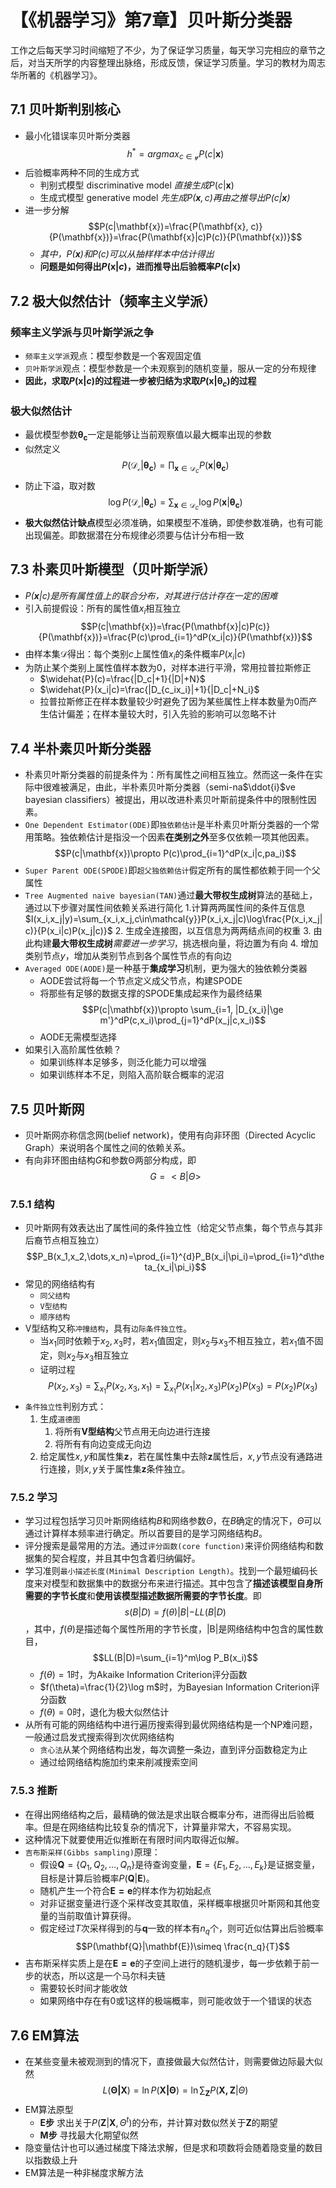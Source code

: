 # 【《机器学习》第7章】贝叶斯分类器

工作之后每天学习时间缩短了不少，为了保证学习质量，每天学习完相应的章节之后，对当天所学的内容整理出脉络，形成反馈，保证学习质量。学习的教材为周志华所著的《机器学习》。

## 7.1 贝叶斯判别核心

- 最小化错误率贝叶斯分类器
$$h^\ast=argmax_{c\in \mathcal{y}}P(c|\mathbf{x})$$
- 后验概率两种不同的生成方式
    + 判别式模型 discriminative model *直接生成*$P(c|\mathbf{x})$
    + 生成式模型 generative model *先生成$P(\mathbf{x}, c)$再由之推导出$P(c|\mathbf{x})$*
- 进一步分解
$$P(c|\mathbf{x})=\frac{P(\mathbf{x}, c)}{P(\mathbf{x})}=\frac{P(\mathbf{x}|c)P(c)}{P(\mathbf{x})}$$
    + *其中，$P(\mathbf{x})$和$P(c)$可以从抽样样本中估计得出*
    + **问题是如何得出$P(\mathbf{x}|c)$，进而推导出后验概率$P(c|\mathbf{x})$**

## 7.2 极大似然估计（频率主义学派）

### 频率主义学派与贝叶斯学派之争

- `频率主义学派`观点：模型参数是一个客观固定值
- `贝叶斯学派`观点：模型参数是一个未观察到的随机变量，服从一定的分布规律
- **因此，求取$P(\mathbf{x}|c)$的过程进一步被归结为求取$P(\mathbf{x}|\mathbf{\theta}_c)$的过程**

### 极大似然估计

- 最优模型参数$\mathbf{\theta_c}$一定是能够让当前观察值以最大概率出现的参数
- 似然定义$$P(\mathcal{D_c}|\mathbf{\theta_c})=\prod_{\mathbf{x}\in\mathcal{D}_c}P(\mathbf{x}|\mathbf{\theta_c})$$
- 防止下溢，取对数$$\log P(\mathcal{D_c}|\mathbf{\theta_c})=\sum_{\mathbf{x}\in\mathcal{D}_c}\log P(\mathbf{x}|\mathbf{\theta_c})$$
- **极大似然估计缺点**模型必须准确，如果模型不准确，即使参数准确，也有可能出现偏差。即数据潜在分布规律必须要与估计分布相一致

## 7.3 朴素贝叶斯模型（贝叶斯学派）

- *$P(\mathbf{x}|c)$是所有属性值上的联合分布，对其进行估计存在一定的困难*
- 引入前提假设：所有的属性值$x_i$相互独立$$P(c|\mathbf{x})=\frac{P(\mathbf{x}|c)P(c)}{P(\mathbf{x})}=\frac{P(c)\prod_{i=1}^dP(x_i|c)}{P(\mathbf{x})}$$
- 由样本集$\mathcal{D}$得出：每个类别$c$上属性值$x_i$的条件概率$P(x_i|c)$
- 为防止某个类别上属性值样本数为0，对样本进行平滑，常用拉普拉斯修正
    + $\widehat{P}(c)=\frac{|D_c|+1}{|D|+N}$
    + $\widehat{P}(x_i|c)=\frac{|D_{c_ix_i}|+1}{|D_c|+N_i}$
    + 拉普拉斯修正在样本数量较少时避免了因为某些属性上样本数量为0而产生估计偏差；在样本量较大时，引入先验的影响可以忽略不计

## 7.4 半朴素贝叶斯分类器

- 朴素贝叶斯分类器的前提条件为：所有属性之间相互独立。然而这一条件在实际中很难被满足，由此，半朴素贝叶斯分类器（semi-na$\ddot{i}$ve bayesian classifiers）被提出，用以改进朴素贝叶斯前提条件中的限制性因素。
- `One Dependent Estimator(ODE)`即`独依赖估计`是半朴素贝叶斯分类器的一个常用策略。独依赖估计是指没一个因素**在类别之外**至多仅依赖一项其他因素。$$P(c|\mathbf{x})\propto P(c)\prod_{i=1}^dP(x_i|c,pa_i)$$
- `Super Parent ODE(SPODE)`即`超父独依赖估计`假定所有的属性都依赖于同一个父属性
- `Tree Augmented naive bayesian(TAN)`通过**最大带权生成树**算法的基础上，通过以下步骤对属性间依赖关系进行简化
    1.计算两两属性间的条件互信息$I(x_i,x_j|y)=\sum_{x_i,x_j,c\in\mathcal{y}}P(x_i,x_j|c)\log\frac{P(x_i,x_j|c)}{P(x_i|c)P(x_j|c)}$
    2. 生成全连接图，以互信息为两两结点间的权重
    3. 由此构建**最大带权生成树***需要进一步学习*，挑选根向量，将边置为有向
    4. 增加类别节点$y$，增加从类别节点到各个属性节点的有向边
- `Averaged ODE(AODE)`是一种基于**集成学习**机制，更为强大的独依赖分类器
    + AODE尝试将每一个节点定义成父节点，构建SPODE
    + 将那些有足够的数据支撑的SPODE集成起来作为最终结果$$P(c|\mathbf{x})\propto \sum_{i=1, |D_{x_i}|\ge m'}^dP(c,x_i)\prod_{j=1}^dP(x_j|c,x_i)$$
    + AODE无需模型选择
- 如果引入高阶属性依赖？
    + 如果训练样本足够多，则泛化能力可以增强
    + 如果训练样本不足，则陷入高阶联合概率的泥沼

## 7.5 贝叶斯网

- 贝叶斯网亦称信念网(belief network)，使用有向非环图（Directed Acyclic Graph）来说明各个属性之间的依赖关系。
- 有向非环图由结构$G$和参数$\mathcal{\Theta}$两部分构成，即$$G=<B|\Theta>$$

### 7.5.1 结构

- 贝叶斯网有效表达出了属性间的条件独立性（给定父节点集，每个节点与其非后裔节点相互独立）$$P_B(x_1,x_2,\dots,x_n)=\prod_{i=1}^{d}P_B(x_i|\pi_i)=\prod_{i=1}^d\theta_{x_i|\pi_i}$$
- 常见的网络结构有
    + `同父结构`
    + `V型结构`
    + `顺序结构`
- V型结构又称`冲撞结构`，具有`边际条件独立性`。
    + 当$x_1$同时依赖于$x_2,x_3$时，若$x_1$值固定，则$x_2$与$x_3$不相互独立，若$x_1$值不固定，则$x_2$与$x_3$相互独立
    + 证明过程$$P(x_2,x_3)=\sum_{x_1}P(x_2,x_3,x_1)=\sum_{x_1}P(x_1|x_2,x_3)P(x_2)P(x_3)=P(x_2)P(x_3)$$
- `条件独立性`判别方式：
    1. 生成`道德图`
        1. 将所有**V型结构**父节点用无向边进行连接
        2. 将所有有向边变成无向边
    2. 给定属性$x,y$和属性集$\mathbf{z}$，若在属性集中去除$\mathbf{z}$属性后，$x,y$节点没有通路进行连接，则$x,y$关于属性集$\mathbf{z}$条件独立。

### 7.5.2 学习

- 学习过程包括学习贝叶斯网络结构$B$和网络参数$\Theta$，在$B$确定的情况下，$\Theta$可以通过计算样本频率进行确定。所以首要目的是学习网络结构$B$。
- 评分搜索是最常用的方法。通过`评分函数(core function)`来评价网络结构和数据集的契合程度，并且其中包含着归纳偏好。
- 学习准则`最小描述长度(Minimal Description Length)`。找到一个最短编码长度来对模型和数据集中的数据分布来进行描述。其中包含了**描述该模型自身所需要的字节长度**和**使用该模型描述数据所需要的字节长度**。即$$s(B|D)=f(\theta)|B|-LL(B|D)$$，其中，$f(\theta)$是描述每个属性所用的字节长度，|B|是网络结构中包含的属性数目，$$LL(B|D)=\sum_{i=1}^m\log P_B(x_i)$$
    + $f(\theta)=1$时，为Akaike Information Criterion评分函数
    + $f(\theta)=\frac{1}{2}\log m$时，为Bayesian Information Criterion评分函数
    + $f(\theta)=0$时，退化为极大似然估计
- 从所有可能的网络结构中进行遍历搜索得到最优网络结构是一个NP难问题，一般通过启发式搜索得到次优网络结构
    + `贪心法`从某个网络结构出发，每次调整一条边，直到评分函数稳定为止
    + 通过给网络结构施加约束来削减搜索空间

### 7.5.3 推断

- 在得出网络结构之后，最精确的做法是求出联合概率分布，进而得出后验概率。但是在网络结构比较复杂的情况下，计算量非常大，不容易实现。
- 这种情况下就要使用近似推断在有限时间内取得近似解。
- `吉布斯采样(Gibbs sampling)`原理：
    + 假设$\mathbf{Q}=\{Q_1,Q_2,\dots,Q_n\}$是待查询变量，$\mathbf{E}=\{E_1,E_2,\dots,E_k\}$是证据变量，目标是计算后验概率$P(\mathbf{Q}|\mathbf{E})$。
    + 随机产生一个符合$\mathbf{E=e}$的样本作为初始起点
    + 对非证据变量进行逐个采样改变其取值，采样概率根据贝叶斯网和其他变量的当前取值计算获得。
    + 假定经过$T$次采样得到的与$\mathbf{q}$一致的样本有$n_q$个，则可近似估算出后验概率$$P(\mathbf{Q}|\mathbf{E})\simeq \frac{n_q}{T}$$
- 吉布斯采样实质上是在$\mathbf{E=e}$的子空间上进行的随机漫步，每一步依赖于前一步的状态，所以这是一个马尔科夫链
    + 需要较长时间才能收敛
    + 如果网络中存在有0或1这样的极端概率，则可能收敛于一个错误的状态

## 7.6 EM算法

- 在某些变量未被观测到的情况下，直接做最大似然估计，则需要做边际最大似然$$L(\mathbf{\Theta|X})=\ln P(\mathbf{X|\Theta})=\ln \sum_{\mathbf{Z}}P(\mathbf{X,Z}|\Theta)$$
- EM算法原型
    + **E步** 求出关于$P(\mathbf{Z}|\mathbf{X},\Theta^t)$的分布，并计算对数似然关于$\mathbf{Z}$的期望
    + **M步** 寻找最大化期望似然
- 隐变量估计也可以通过梯度下降法求解，但是求和项数将会随着隐变量的数目以指数级上升
- EM算法是一种非梯度求解方法
